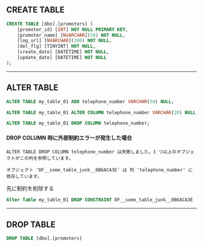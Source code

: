 ## CREATE TABLE
```sql
CREATE TABLE [dbo].[promoters] (
	[promoter_id] [INT] NOT NULL PRIMARY KEY,
	[promoter_name] [NVARCHAR](50) NOT NULL,
	[log_url] [NVARCHAR](100) NOT NULL,
	[del_flg] [TINYINT] NOT NULL,
	[create_date] [DATETIME] NOT NULL,
	[update_date] [DATETIME] NOT NULL
);
```

____________________________________________________________________________________________
## ALTER TABLE
```sql
ALTER TABLE my_table_01 ADD telephone_number VARCHAR(50) NULL;

ALTER TABLE my_table_01 ALTER COLUMN telephone_number VARCHAR(20) NULL;

ALTER TABLE my_table_01 DROP COLUMN telephone_number;
```


#### DROP COLUMN 時に外部制約エラーが発生した場合
```
ALTER TABLE DROP COLUMN telephone_number は失敗しました。1 つ以上のオブジェクトがこの列を参照しています。

オブジェクト 'DF__some_table_junk__0B6ACA3E' は 列 'telephone_number' に依存しています。
```


先に制約を削除する
```sql
Alter Table my_table_01 DROP CONSTRAINT DF__some_table_junk__0B6ACA3E
```

____________________________________________________________________________________________
## DROP TABLE
```sql
DROP TABLE [dbo].[promoters]
```



